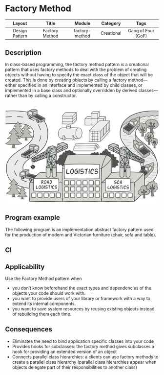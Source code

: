 # Factory Method

| Layout         | Title          | Module         | Category        | Tags                |
|:--------------:|:--------------:|:--------------:|:---------------:|:-------------------:|
| Design Pattern | Factory Method | factory-method | Creational      | Gang of Four (GoF)  |

<h2>Description</h2>
In class-based programming, the factory method pattern is a creational pattern that uses factory methods to deal with the problem of creating objects without having to specify the exact class of the object that will be created. This is done by creating objects by calling a factory method—either specified in an interface and implemented by child classes, or implemented in a base class and optionally overridden by derived classes—rather than by calling a constructor.<br><br>

<p align="center">
    <img src="etc/factoryMethodExample.png" width="600" />
</p>

<h2>Program example</h2>
The following program is an implementation abstract factory pattern
used for the production of modern and Victorian furniture (chair, sofa and table).

<h2>Cl</h2>

<h2>Applicability</h2>

Use the Factory Method pattern when

- you don’t know beforehand the exact types and dependencies of the objects your code should work with.
- you want to provide users of your library or framework with a way to extend its internal components.
- you want to save system resources by reusing existing objects instead of rebuilding them each time.

<h2>Consequences</h2>

- Eliminates the need to bind application specific classes into your code
- Provides hooks for subclasses: the factory method gives subclasses a hook for providing an extended version of an object
- Connects parallel class hierarchies: a clients can use factory methods to create a parallel class hierarchy (parallel
class hierarchies appear when objects delegate part of their responsibilities to another class)

